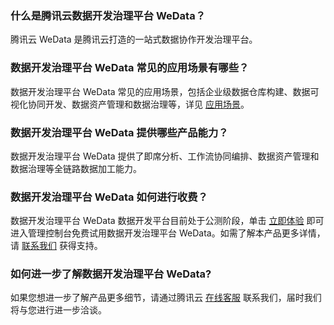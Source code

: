 ### 什么是腾讯云数据开发治理平台 WeData？
腾讯云 WeData 是腾讯云打造的一站式数据协作开发治理平台。

### 数据开发治理平台 WeData 常见的应用场景有哪些？
数据开发治理平台 WeData 常见的应用场景，包括企业级数据仓库构建、数据可视化协同开发、数据资产管理和数据治理等，详见 [应用场景](https://cloud.tencent.com/document/product/1267/47991)。

### 数据开发治理平台 WeData 提供哪些产品能力？
数据开发治理平台 WeData 提供了即席分析、工作流协同编排、数据资产管理和数据治理等全链路数据加工能力。

### 数据开发治理平台 WeData 如何进行收费？
数据开发治理平台 WeData 数据开发平台目前处于公测阶段，单击 [立即体验](https://console.cloud.tencent.com/wedata) 即可进入管理控制台免费试用数据开发治理平台 WeData。如需了解本产品更多详情，请 [联系我们](https://cloud.tencent.com/act/event/connect-service#/) 获得支持。


### 如何进一步了解数据开发治理平台 WeData?
如果您想进一步了解产品更多细节，请通过腾讯云 [在线客服](https://cloud.tencent.com/act/event/connect-service) 联系我们，届时我们将与您进行进一步洽谈。	
